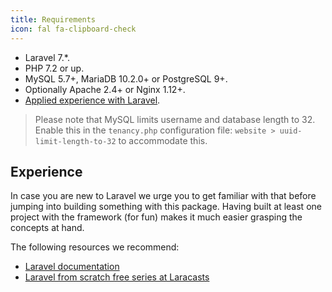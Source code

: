 ```yaml
---
title: Requirements
icon: fal fa-clipboard-check
---
```


- Laravel 7.*.
- PHP 7.2 or up.
- MySQL 5.7+, MariaDB 10.2.0+ or PostgreSQL 9+.
- Optionally Apache 2.4+ or Nginx 1.12+.
- [Applied experience with Laravel](#experience).

> Please note that MySQL limits username and database length to 32. Enable this in the `tenancy.php` configuration file:  `website > uuid-limit-length-to-32` to accommodate this.

## Experience

In case you are new to Laravel we urge you to get familiar with that
before jumping into building something with this package. Having built
at least one project with the framework (for fun) makes it much easier
grasping the concepts at hand.

The following resources we recommend:

- [Laravel documentation](https://laravel.com/docs)
- [Laravel from scratch free series at Laracasts](https://laracasts.com/series/laravel-from-scratch-2017)
